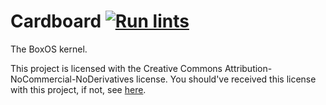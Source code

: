 # Cardboard [![Run lints](https://github.com/BoxOperatingSystem/Cardboard/actions/workflows/run_lints.yml/badge.svg)](https://github.com/BoxOperatingSystem/Cardboard/actions/workflows/run_lints.yml)

The BoxOS kernel.

This project is licensed with the Creative Commons Attribution-NoCommercial-NoDerivatives license. You should've
received this license with this project, if not, see [here](https://creativecommons.org/licenses/by-nc-nd/4.0/).
